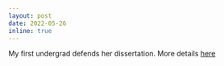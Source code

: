 ```yaml
---
layout: post
date: 2022-05-26
inline: true
---
```


My first undergrad defends her dissertation. More details [here](agarbuno.github.io/projects/students/fakenews/)
